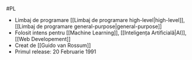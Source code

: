 #PL 

- Limbaj de programare [[Limbaj de programare high-level|high-level]], [[Limbaj de programare general-purpose|general-purpose]]
- Folosit intens pentru [[Machine Learning]], [[Inteligența Artificială|AI]], [[Web Developement]]
- Creat de [[Guido van Rossum]]
- Primul release: 20 Februarie 1991
